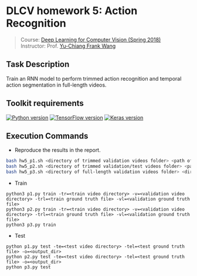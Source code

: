 # DLCV homework 5: Action Recognition
> Course: [Deep Learning for Computer Vision (Spring 2018)](http://vllab.ee.ntu.edu.tw/dlcv.html)\
> Instructor: Prof. [Yu-Chiang Frank Wang](http://vllab.ee.ntu.edu.tw/members.html)


## Task Description
Train an RNN model to perform trimmed action recognition and temporal action segmentation in full-length videos.


## Toolkit requirements
[![Python version](https://img.shields.io/badge/Python-3.6-blue.svg)](https://www.python.org/downloads/release/python-360/)
[![TensorFlow version](https://img.shields.io/badge/TensorFlow-1.6.0-green.svg)](https://pypi.python.org/pypi/tensorflow/1.6.0)
[![Keras version](https://img.shields.io/badge/Keras-2.1.5-green.svg)](https://pypi.python.org/pypi/Keras/2.1.5)

## Execution Commands
* Reproduce the results in the report.
```sh
bash hw5_p1.sh <directory of trimmed validation videos folder> <path of ground-truth csv file> <directory of output labels folder>
bash hw5_p2.sh <directory of trimmed validation/test videos folder> <path of ground-truth csv file> <directory of output labels folder>
bash hw5_p3.sh <directory of full-length validation videos folder> <directory of output labels folder>
```
* Train
```
python3 p1.py train -tr=<train video directory> -v=<validation video directory> -trl=<train ground truth file> -vl=<validation ground truth file>
python3 p2.py train -tr=<train video directory> -v=<validation video directory> -trl=<train ground truth file> -vl=<validation ground truth file>
python3 p3.py train
```

* Test
```
python p1.py test -te=<test video directory> -tel=<test ground truth file> -o=<output_dir>
python p2.py test -te=<test video directory> -tel=<test ground truth file> -o=<output_dir>
python p3.py test
```

